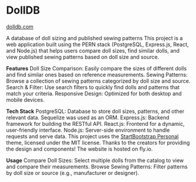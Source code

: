 # DollDB 

[dolldb.com](https://dolldb.com/)

A database of doll sizing and published sewing patterns
This project is a web application built using the PERN stack (PostgreSQL, Express.js, React, and Node.js) that helps users compare doll sizes, find similar dolls, and view published sewing patterns based on doll size and source.

**Features**
Doll Size Comparison: Easily compare the sizes of different dolls and find similar ones based on reference measurements.
Sewing Patterns: Browse a collection of sewing patterns categorized by doll size and source.
Search & Filter: Use search filters to quickly find dolls and patterns that match your criteria.
Responsive Design: Optimized for both desktop and mobile devices.

**Tech Stack**
PostgreSQL: Database to store doll sizes, patterns, and other relevant data. Sequelize was used as an ORM.
Express.js: Backend framework for building the RESTful API.
React.js: Frontend for a dynamic, user-friendly interface. 
Node.js: Server-side environment to handle requests and serve data.
This project uses the [StartBootstrap Personal](https://startbootstrap.com/theme/personal) theme, licensed under the MIT license. Thanks to the creators for providing the design and components!
The website is hosted on fly.io.


**Usage**
Compare Doll Sizes: Select multiple dolls from the catalog to view and compare their measurements.
Browse Sewing Patterns: Filter patterns by doll size or source (e.g., manufacturer or designer).

